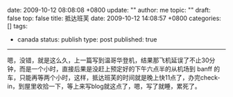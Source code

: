 date: 2009-10-12 08:08:08 +0800
update: ""
author: me
topic: ""
draft: false
top: false
title: 抵达班芙
date: 2009-10-12 14:08:57 +0800
categories: []
tags:
- canada
status: publish
type: post
published: true
---
<p>嗯，没错，就是这么久，上一篇写到温哥华登机，结果那飞机延误了不止30分钟，而是一个小时，直接后果是没赶上预定好的下午六点半的从机场到 banff 的车，只能再等两个小时，这样，抵达班芙的时间就是晚上快11点了，办完check-in，到屋里收拾一下，等上来写blog就这点了，嗯，写了就睡，累死了。</p>
